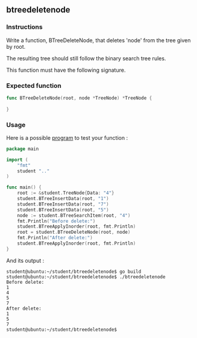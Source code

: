 ## btreedeletenode

### Instructions

Write a function, BTreeDeleteNode, that deletes 'node' from the tree given by root.

The resulting tree should still follow the binary search tree rules.

This function must have the following signature.

### Expected function

```go
func BTreeDeleteNode(root, node *TreeNode) *TreeNode {
	
}

```

### Usage

Here is a possible [program](TODO-LINK) to test your function :

```go
package main

import (
	"fmt"
	student ".."
)

func main() {
	root := &student.TreeNode{Data: "4"}
	student.BTreeInsertData(root, "1")
	student.BTreeInsertData(root, "7")
	student.BTreeInsertData(root, "5")
	node := student.BTreeSearchItem(root, "4")
	fmt.Println("Before delete:")
	student.BTreeApplyInorder(root, fmt.Println)
	root = student.BTreeDeleteNode(root, node)
	fmt.Println("After delete:")
	student.BTreeApplyInorder(root, fmt.Println)
}
```

And its output :

```console
student@ubuntu:~/student/btreedeletenode$ go build
student@ubuntu:~/student/btreedeletenode$ ./btreedeletenode
Before delete:
1
4
5
7
After delete:
1
5
7
student@ubuntu:~/student/btreedeletenode$ 
```
